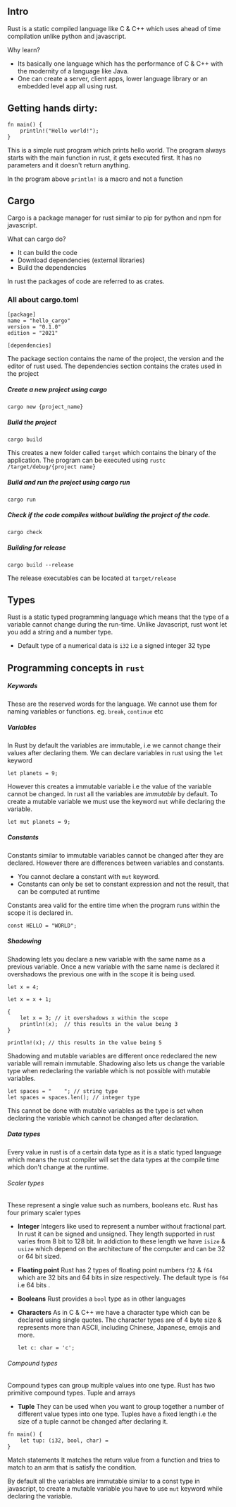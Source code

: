 
## Intro

Rust is a static compiled language like C & C++ which uses ahead of time compilation unlike python and javascript.

Why learn?
- Its basically one language which has the performance of C & C++ with the modernity of a language like Java.
- One can create a server, client apps, lower language library or an embedded level app all using rust.
## Getting hands dirty:

```
fn main() {
	println!("Hello world!");
}
```

This is a simple rust program which prints hello world. The program always starts with the main function in rust, it gets executed first. It has no parameters and it doesn't return anything.

In the program above `println!` is a macro and not a function

## Cargo

Cargo is a package manager for rust similar to pip for python and npm for javascript.

What can cargo do?
- It can build the code
- Download dependencies (external libraries)
- Build the dependencies

In rust the packages of code are referred to as crates.
### All about cargo.toml

```
[package]
name = "hello_cargo"
version = "0.1.0"
edition = "2021"

[dependencies]

```

The package section contains the name of the project, the version and the editor of rust used. The dependencies section contains the crates used in the project
##### Create a new project using cargo
```
cargo new {project_name}
```
##### Build the project

```
cargo build
```

This creates a new folder called `target` which contains the binary of the application. The program can be executed using `rustc /target/debug/{project name}`
##### Build and run the project using cargo run
```
cargo run
```
##### Check if the code compiles without building the project of the code.
```
cargo check
```
##### Building for release
```
cargo build --release
```
The release executables can be located at `target/release`


## Types
Rust is a static typed programming language which means that the type of a variable cannot change during the run-time. Unlike Javascript, rust wont let you add a string and a number type.


- Default type of a numerical data is `i32` i.e a signed integer 32 type




## Programming concepts in `rust`

##### Keywords
These are the reserved words for the language. We cannot use them for naming variables or functions. eg. `break`, `continue` etc

##### Variables
In Rust by default the variables are immutable, i.e we cannot change their values after declaring them.
We can declare variables in rust using the `let` keyword

```
let planets = 9;
```

However this creates a immutable variable i.e the value of the variable cannot be changed. In rust all the variables are *immutable* by default. To create a mutable variable we must use the keyword `mut` while declaring the variable.

```
let mut planets = 9;
```

##### Constants
Constants similar to immutable variables cannot be changed after they are declared. However there are differences between variables and constants.

- You cannot declare a constant with `mut` keyword.
- Constants can only be set to constant expression and not the result, that can be computed at runtime

Constants area valid for the entire time when the program runs within the scope it is declared in.

```
const HELLO = "WORLD";
```
##### Shadowing
Shadowing lets you declare a new variable with the same name as a previous variable. Once a new variable with the same name is declared it overshadows the previous one with in the scope it is being used.

```
let x = 4;

let x = x + 1;

{
	let x = 3; // it overshadows x within the scope
	println!(x);  // this results in the value being 3
}

println!(x); // this results in the value being 5
```

Shadowing and mutable variables are different once redeclared the new variable will remain immutable. Shadowing also lets us change the variable type when redeclaring the variable which is not possible with mutable variables.

```
let spaces = "    "; // string type
let spaces = spaces.len(); // integer type
```

This cannot be done with mutable variables as the type is set when declaring the variable which cannot be changed after declaration.


##### Data types
Every value in rust is of a certain data type as it is a static typed language which means the rust compiler will set the data types at the compile time which don't change at the runtime.

###### Scaler types
These represent a single value such as numbers, booleans etc. Rust has four primary scaler types

- **Integer**
	Integers like used to represent a number without fractional part. In rust it can be signed and unsigned. They length supported in rust varies from 8 bit to 128 bit. In addiction to these length we have `isize` & `usize` which depend on the architecture of the computer and can be 32 or 64 bit sized.

- **Floating point**
	Rust has 2 types of floating point numbers `f32` & `f64` which are 32 bits and 64 bits in size respectively. The default type is `f64` i.e 64 bits .

- **Booleans**
	Rust provides a `bool` type as in other languages

- **Characters**
	As in C & C++ we have a character type which can be declared using single quotes.
	The character types are of 4 byte size & represents more than ASCII, including Chinese, Japanese, emojis and more.

	```let c: char = 'c';```


###### Compound types
Compound types can group multiple values into one type. Rust has two primitive compound types. Tuple and arrays

- **Tuple**
	They can be used when you want to group together a number of different value types into one type. Tuples have a fixed length i.e the size of a tuple cannot be changed after declaring it.

```
fn main() {
	let tup: (i32, bool, char) =
}
```
Match statements
It matches the return value from a function and tries to match to an arm that is satisfy the condition.

By default all the variables are immutable similar to a const type in javascript, to create a mutable variable you have to use `mut` keyword while declaring the variable.
